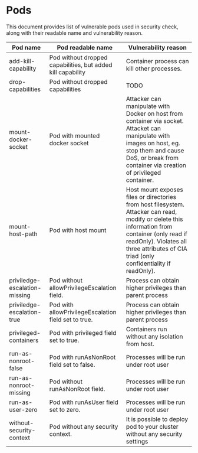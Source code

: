 # Pods

This document provides list of vulnerable pods used in security check, along with their readable name and vulnerability reason.

| Pod name                      | Pod readable name                                           | Vulnerability reason                                                                                                                                                                                                                      |
|-------------------------------|-------------------------------------------------------------|-------------------------------------------------------------------------------------------------------------------------------------------------------------------------------------------------------------------------------------------|
| add-kill-capability           | Pod without dropped capabilities, but added kill capability | Container process can kill other processes.                                                                                                                                                                                               |
| drop-capabilities             | Pod without dropped capabilities                            | TODO                                                                                                                                                                                                                                      |
| mount-docker-socket           | Pod with mounted docker socket                              | Attacker can manipulate with Docker on host from container via socket. Attacket can manipulate with images on host, eg. stop them and cause DoS, or break from container via creation of privileged container.                            |
| mount-host-path               | Pod with host mount                                         | Host mount exposes files or directories from host filesystem. Attacker can read, modify or delete this information from container (only read if readOnly). Violates all three attributes of CIA triad (only confidentiality if readOnly). |
| priviledge-escalation-missing | Pod without allowPrivilegeEscalation field.                 | Process can obtain higher privileges than parent process                                                                                                                                                                                  |
| priviledge-escalation-true    | Pod with allowPrivilegeEscalation field set to true.        | Process can obtain higher privileges than parent process                                                                                                                                                                                  |
| privileged-containers         | Pod with privileged field set to true.                      | Containers run without any isolation from host.                                                                                                                                                                                           |
| run-as-nonroot-false          | Pod with runAsNonRoot field set to false.                   | Processes will be run under root user                                                                                                                                                                                                     |
| run-as-nonroot-missing        | Pod without runAsNonRoot field.                             | Processes will be run under root user                                                                                                                                                                                                     |
| run-as-user-zero              | Pod with runAsUser field set to zero.                       | Processes will be run under root user                                                                                                                                                                                                     |
| without-security-context      | Pod without any security context.                           | It is possible to deploy pod to your cluster without any security settings                                                                                                                                                                |
